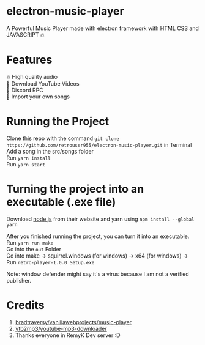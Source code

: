 # electron-music-player
A Powerful Music Player made with electron framework with HTML CSS and JAVASCRIPT 🔥

# Features

🔥 High quality audio  
🔻 Download YouTube Videos  
🌌 Discord RPC  
🎵 Import your own songs

# Running the Project
Clone this repo with the command `git clone https://github.com/retrouser955/electron-music-player.git` in Terminal  
Add a song in the src/songs folder  
Run `yarn install`  
Run `yarn start`

# Turning the project into an executable (.exe file)

Download [node.js](https://nodejs.org/en/) from their website and yarn using `npm install --global yarn`

After you finished running the project, you can turn it into an executable.  
Run `yarn run make`  
Go into the `out` Folder  
Go into make -> squirrel.windows (for windows) -> x64 (for windows) -> Run `retro-player-1.0.0 Setup.exe`

Note: window defender might say it's a virus because I am not a verified publisher.

# Credits

1. [bradtraversy/vanillawebprojects/music-player](https://github.com/bradtraversy/vanillawebprojects/tree/master/music-player)
2. [ytb2mp3/youtube-mp3-downloader](https://github.com/ytb2mp3/youtube-mp3-downloader#readme)
3. Thanks everyone in RemyK Dev server :D
